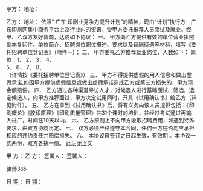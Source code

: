 
 甲方：
地址：

乙方： 
地址： 
依照“
广东
印刷业竞争力提升计划”的精神，现由“计划”执行方—广东印刷网集中商务平台上及行业内的资讯，受甲方委托推荐人员面试及就业。经甲、乙双方友好协商，达成如下协议：
一、 甲方向乙方提供有效的单位营业执照副本复印件、单位简介、招聘岗位职位描述、要求以及薪酬待遇等材料，填写《委托招聘单位登记表》（附件一）；
二、 甲方委托乙方推荐就业岗位，人数如下：
岗位：1、                2、                3、               4、            
      5、                6、                7、               8、           
（详情按《委托招聘单位登记表》）
三、 甲方不得提供虚假的用人信息和做出虚假承诺,如因甲方提供虚假信息或做出虚假承诺造成乙方或第三方损失的，甲方须金额赔偿。
四、 乙方通过各种渠道寻访人才，对候选人进行基础面试、筛选，选定候选人，向甲方推荐面试，甲方决定试用同时，开具《试用确认书》给乙方（详见附件）。
五、 乙方在拿到《试用确认书》后，将有义务向该人员提供包括：《印刷概论》《胶印原理》《印刷质量管理》共31个课时的培训，并经过考试通过再输入进厂，时间在10天以内。
六、 乙方原则上不向甲方收取招聘费用，如遇到特殊要求，由双方协商再定。
七、 双方必须严格遵守本合同，任何一方违约均应承担相应的违约责任并赔偿损失。
八、 本协议自签订之日起生效，有效期                 。本协议一式两份，双方各执一份。
此后无正文

 

甲  方：                                         乙  方：
签署人：                                         签署人：




 
律师365






日  期：                                         日  期： 


 

 
 
 
 
 
  


  
 

  


  


  
 
 
 
 

